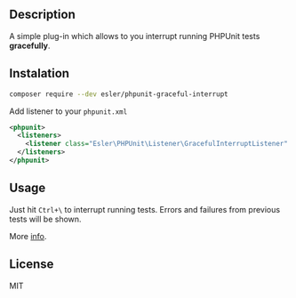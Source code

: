 ## Description
A simple plug-in which allows to you interrupt running PHPUnit tests **gracefully**.

## Instalation
```bash
composer require --dev esler/phpunit-graceful-interrupt
```
Add listener to your `phpunit.xml`
```xml
<phpunit>
  <listeners>
    <listener class="Esler\PHPUnit\Listener\GracefulInterruptListener" />
  </listeners>
</phpunit>
```

## Usage
Just hit `Ctrl+\` to interrupt running tests. Errors and failures from previous tests will be shown.

More [info](https://github.com/esler/phpunit-graceful-interrupt/wiki).

## License
MIT
